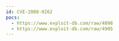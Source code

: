 ```yaml
---
id: CVE-2008-0262
pocs:
  - https://www.exploit-db.com/raw/4898
  - https://www.exploit-db.com/raw/4905
---
```

